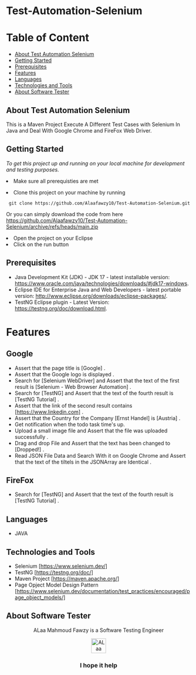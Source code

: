 # Test-Automation-Selenium

# Table of Content
- [About Test Automation Selenium](#about-test-automation-selenium)
- [Getting Started](#getting-started)
- [Prerequisites](#prerequisites)
- [Features](#features)
- [Languages](#languages)
- [Technologies and Tools](#technologies-and-tools)
- [About Software Tester](#about-software-tester)

 ## About Test Automation Selenium
 This is a Maven Project Execute A Different Test Cases with Selenium In Java and Deal With Google Chrome and FireFox Web Driver.
 
 ## Getting Started

*To get this project up and running on your local machine for development and testing purposes.* <li> Make sure all prerequisties are met  
<li> Clone this project on your machine by running  

     git clone https://github.com/Alaafawzy10/Test-Automation-Selenium.git

Or you can simply download the code from here https://github.com/Alaafawzy10/Test-Automation-Selenium/archive/refs/heads/main.zip
<li> Open the project on your Eclipse 
<li> Click on the run button
  
## Prerequisites
- Java Development Kit (JDK) - JDK 17 - latest installable version: https://www.oracle.com/java/technologies/downloads/#jdk17-windows.
- Eclipse IDE for Enterprise Java and Web Developers - latest portable version: http://www.eclipse.org/downloads/eclipse-packages/.
- TestNG Eclipse plugin - Latest Version: https://testng.org/doc/download.html.

# Features
  ## Google
  - Assert that the page title is [Google] .
  - Assert that the Google logo is displayed .
  - Search for [Selenium WebDriver] and Assert that the text of the first result is [Selenium - Web Browser Automation] .
  - Search for [TestNG] and Assert that the text of the fourth result is [TestNG Tutorial] .
  - Assert that the link of the second result contains [https://www.linkedin.com] . 
  - Assert that the Country for the Company [Ernst Handel] is [Austria] .
  - Get notification when the todo task time's up.
  - Upload a small image file and Assert that the file was uploaded successfully .
  - Drag and drop File and Assert that the text has been changed to [Dropped!] .
  - Read JSON File Data and Search With it on Google Chrome and Assert that the text of the tiltels in the JSONArray are Identical .
  
 ## FireFox
  - Search for [TestNG] and Assert that the text of the fourth result is [TestNG Tutorial] .
## Languages
  - JAVA
  ## Technologies and Tools
  - Selenium [https://www.selenium.dev/]
  - TestNG [https://testng.org/doc/]
  - Maven Project [https://maven.apache.org/]
  - Page Opject Model Design Pattern [https://www.selenium.dev/documentation/test_practices/encouraged/page_object_models/]
  
## About Software Tester
  <div align="center">
  ALaa Mahmoud Fawzy is a Software Testing Engineer
  </div>
 <p> </p>
 <p> </p>
  <div align="center">
  <!-- ALaa Mahmoud Fawzy LinkedIn -->
  <a href="https://www.linkedin.com/in/alaa-mahmoud-fawzy-khalid-3732a8191/">
    <img src="https://user-images.githubusercontent.com/33738409/154184172-7a13b01e-6eb1-4134-ae91-c82588a7b27b.png" width="40px" height="40px"  
      alt="ALaa Mahmoud Fawzy Linkedin Profile" />
  </a>
</div>
<p> </p>
<h3 align="center"> I hope it help </h3>
